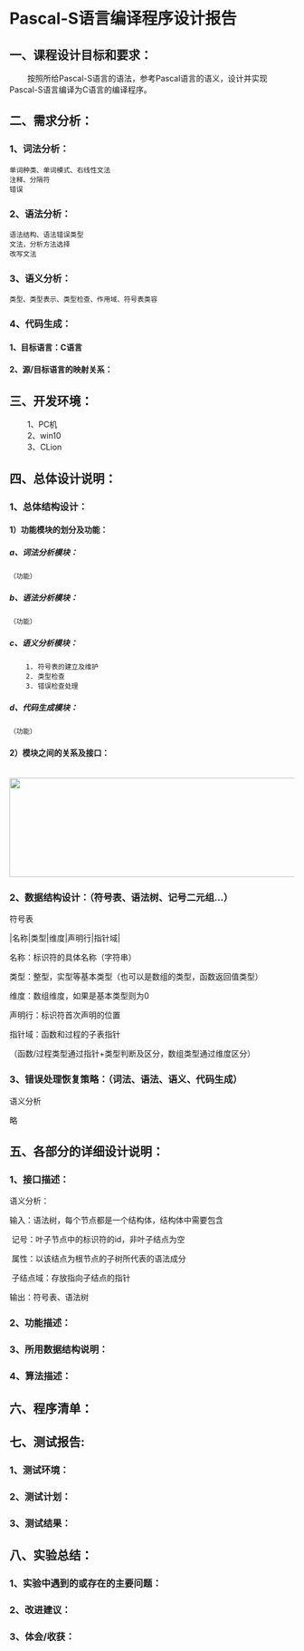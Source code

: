 # Pascal-S语言编译程序设计报告  

## 一、课程设计目标和要求：  

&#160;&#160;&#160;&#160;&#160;&#160;&#160;
按照所给Pascal-S语言的语法，参考Pascal语言的语义，设计并实现Pascal-S语言编译为C语言的编译程序。


## 二、需求分析：  

### 1、词法分析： 

    单词种类、单词模式、右线性文法  
    注释、分隔符  
    错误  

### 2、语法分析： 

    语法结构、语法错误类型  
    文法，分析方法选择  
    改写文法  

### 3、语义分析： 

    类型、类型表示、类型检查、作用域、符号表类容  

### 4、代码生成： 

#### 1、目标语言：C语言  

#### 2、源/目标语言的映射关系：  


## 三、开发环境：  

&#160;&#160;&#160;&#160;&#160;&#160;&#160;
1、PC机  
&#160;&#160;&#160;&#160;&#160;&#160;&#160;
2、win10  
&#160;&#160;&#160;&#160;&#160;&#160;&#160;
3、CLion  

## 四、总体设计说明：  

### 1、总体结构设计： 

####  1）功能模块的划分及功能：  

##### a、词法分析模块：  

    （功能）  

##### b、语法分析模块：  

    （功能）  

##### c、语义分析模块：  

        1. 符号表的建立及维护  
        2. 类型检查  
        3. 错误检查处理


##### d、代码生成模块：  

    （功能）

####  2）模块之间的关系及接口：  

&#160;&#160;&#160;&#160;&#160;&#160;&#160;
<img src="https://github.com/simonsheng1999/Complier_BUPT/blob/master/%E6%A8%A1%E5%9D%97%E5%85%B3%E7%B3%BB%E5%9B%BE.png" width = "700" height = "175" alt="" align=center />

### 2、数据结构设计：（符号表、语法树、记号二元组...）  

符号表

|名称|类型|维度|声明行|指针域|

名称：标识符的具体名称（字符串）

类型：整型，实型等基本类型（也可以是数组的类型，函数返回值类型）

维度：数组维度，如果是基本类型则为0

声明行：标识符首次声明的位置

指针域：函数和过程的子表指针

（函数/过程类型通过指针+类型判断及区分，数组类型通过维度区分）

### 3、错误处理恢复策略：（词法、语法、语义、代码生成）  

语义分析

略


## 五、各部分的详细设计说明：  

### 1、接口描述： 

语义分析：

输入：语法树，每个节点都是一个结构体，结构体中需要包含

​			记号：叶子节点中的标识符的id，非叶子结点为空

​			属性：以该结点为根节点的子树所代表的语法成分

​			子结点域：存放指向子结点的指针

输出：符号表、语法树

### 2、功能描述： 

### 3、所用数据结构说明： 

### 4、算法描述： 


## 六、程序清单：  


## 七、测试报告:  

### 1、测试环境： 

### 2、测试计划： 

### 3、测试结果： 


## 八、实验总结：  

### 1、实验中遇到的或存在的主要问题： 

### 2、改进建议： 

### 3、体会/收获：  
